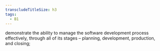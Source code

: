 ```yaml
---
transcludeTitleSize: h3
tags:
  - B1
---
```

demonstrate the ability to manage the software development process effectively, through all of its stages – planning, development, production, and closing;